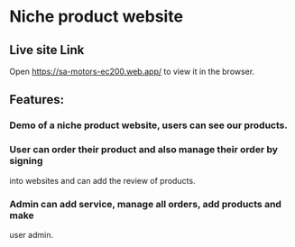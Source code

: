 # Niche product website

## Live site Link

Open https://sa-motors-ec200.web.app/ to view it in the browser.

## Features:


### Demo of a niche product website, users can see our products.

### User can order their product and also manage their order by signing
into websites and can add the review of products.

### Admin can add service, manage all orders, add products and make
user admin.
